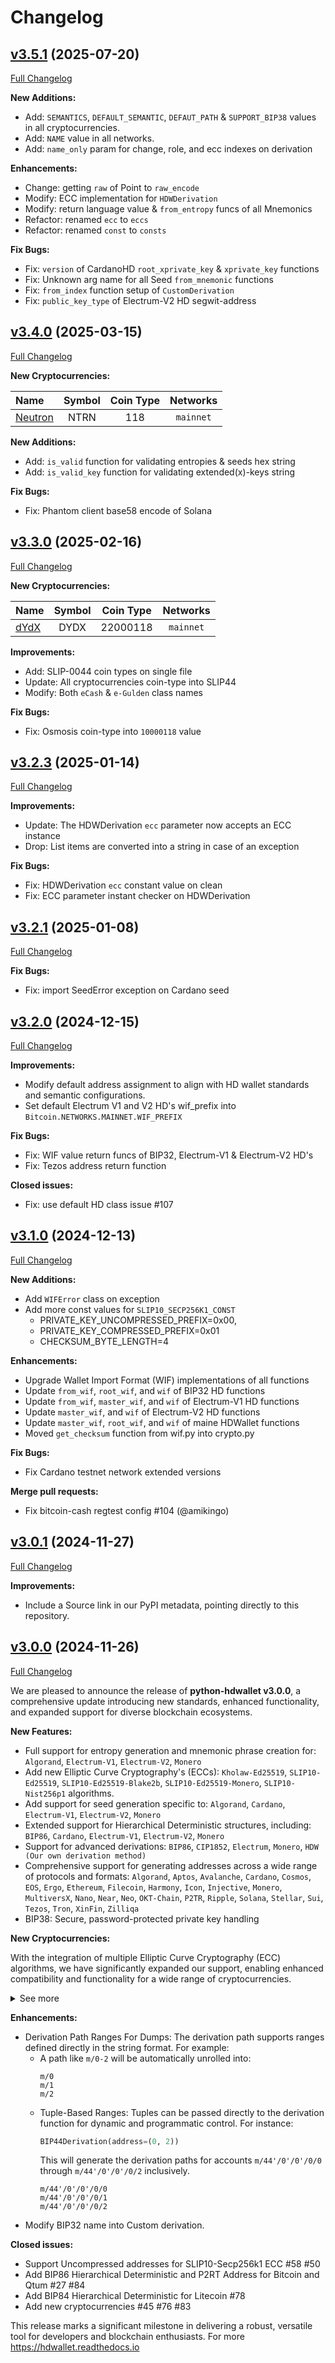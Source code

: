 # Changelog

## [v3.5.1](https://github.com/hdwallet-io/python-hdwallet/tree/v3.5.1) (2025-07-20)

[Full Changelog](https://github.com/hdwallet-io/python-hdwallet/compare/v3.4.0...v3.5.1)

**New Additions:**

- Add: `SEMANTICS`, `DEFAULT_SEMANTIC`, `DEFAUT_PATH` & `SUPPORT_BIP38` values in all cryptocurrencies. 
- Add: `NAME` value in all networks. 
- Add: `name_only` param for change, role, and ecc indexes on derivation

**Enhancements:**

- Change: getting `raw` of Point to `raw_encode`
- Modify: ECC implementation for `HDWDerivation`
- Modify: return language value & `from_entropy` funcs of all Mnemonics
- Refactor: renamed `ecc` to `eccs`
- Refactor: renamed `const` to `consts`

**Fix Bugs:**

- Fix: `version` of CardanoHD `root_xprivate_key` & `xprivate_key` functions
- Fix: Unknown arg name for all Seed `from_mnemonic` functions
- Fix: `from_index` function setup of `CustomDerivation`
- Fix: `public_key_type` of Electrum-V2 HD segwit-address

## [v3.4.0](https://github.com/hdwallet-io/python-hdwallet/tree/v3.4.0) (2025-03-15)

[Full Changelog](https://github.com/hdwallet-io/python-hdwallet/compare/v3.3.0...v3.4.0)

**New Cryptocurrencies:**

| Name                                      | Symbol | Coin Type | Networks  |
|:------------------------------------------|:------:|:---------:|:---------:|
| [Neutron](https://github.com/neutron-org) |  NTRN  |    118    | `mainnet` |

**New Additions:**

- Add: `is_valid` function for validating entropies & seeds hex string
- Add: `is_valid_key` function for validating extended(x)-keys string

**Fix Bugs:**

- Fix: Phantom client base58 encode of Solana

## [v3.3.0](https://github.com/hdwallet-io/python-hdwallet/tree/v3.3.0) (2025-02-16)

[Full Changelog](https://github.com/hdwallet-io/python-hdwallet/compare/v3.2.3...v3.3.0)

**New Cryptocurrencies:**

| Name                                    | Symbol | Coin Type | Networks  |
|:----------------------------------------|:------:|:---------:|:---------:|
| [dYdX](https://github.com/dydxprotocol) |  DYDX  | 22000118  | `mainnet` |

**Improvements:**

- Add: SLIP-0044 coin types on single file
- Update: All cryptocurrencies coin-type into SLIP44
- Modify: Both `eCash` & `e-Gulden` class names

**Fix Bugs:**

- Fix: Osmosis coin-type into `10000118` value

## [v3.2.3](https://github.com/hdwallet-io/python-hdwallet/tree/v3.2.3) (2025-01-14)

[Full Changelog](https://github.com/hdwallet-io/python-hdwallet/compare/v3.2.1...v3.2.3)

**Improvements:**

- Update: The HDWDerivation `ecc` parameter now accepts an ECC instance
- Drop: List items are converted into a string in case of an exception

**Fix Bugs:**

- Fix: HDWDerivation `ecc` constant value on clean
- Fix: ECC parameter instant checker on HDWDerivation

## [v3.2.1](https://github.com/hdwallet-io/python-hdwallet/tree/v3.2.1) (2025-01-08)

[Full Changelog](https://github.com/hdwallet-io/python-hdwallet/compare/v3.2.0...v3.2.1)

**Fix Bugs:**

- Fix: import SeedError exception on Cardano seed

## [v3.2.0](https://github.com/hdwallet-io/python-hdwallet/tree/v3.2.0) (2024-12-15)

[Full Changelog](https://github.com/hdwallet-io/python-hdwallet/compare/v3.1.0...v3.2.0)

**Improvements:**

- Modify default address assignment to align with HD wallet standards and semantic configurations.
- Set default Electrum V1 and V2 HD's wif_prefix into `Bitcoin.NETWORKS.MAINNET.WIF_PREFIX`

**Fix Bugs:**

- Fix: WIF value return funcs of BIP32, Electrum-V1 & Electrum-V2 HD's
- Fix: Tezos address return function

**Closed issues:**

- Fix: use default HD class issue #107

## [v3.1.0](https://github.com/hdwallet-io/python-hdwallet/tree/v3.1.0) (2024-12-13)

[Full Changelog](https://github.com/hdwallet-io/python-hdwallet/compare/v3.0.1...v3.1.0)

**New Additions:**

- Add `WIFError` class on exception
- Add more const values for `SLIP10_SECP256K1_CONST`
  - PRIVATE_KEY_UNCOMPRESSED_PREFIX=0x00, 
  - PRIVATE_KEY_COMPRESSED_PREFIX=0x01 
  - CHECKSUM_BYTE_LENGTH=4

**Enhancements:**

- Upgrade Wallet Import Format (WIF) implementations of all functions
- Update `from_wif`, `root_wif`, and `wif` of BIP32 HD functions
- Update `from_wif`, `master_wif`, and `wif` of Electrum-V1 HD functions
- Update `master_wif`, and `wif` of Electrum-V2 HD functions
- Update `master_wif`, `root_wif`, and `wif` of maine HDWallet functions
- Moved `get_checksum` function from wif.py into crypto.py

**Fix Bugs:**

- Fix Cardano testnet network extended versions

**Merge pull requests:**

- Fix bitcoin-cash regtest config #104 (@amikingo)

## [v3.0.1](https://github.com/hdwallet-io/python-hdwallet/tree/v3.0.1) (2024-11-27)

[Full Changelog](https://github.com/hdwallet-io/python-hdwallet/compare/v3.0.0...v3.0.1)

**Improvements:**

- Include a Source link in our PyPI metadata, pointing directly to this repository. 

## [v3.0.0](https://github.com/hdwallet-io/python-hdwallet/tree/v3.0.0) (2024-11-26)

[Full Changelog](https://github.com/hdwallet-io/python-hdwallet/compare/v2.2.1...v3.0.0)

We are pleased to announce the release of **python-hdwallet v3.0.0**, a comprehensive update introducing new standards, enhanced functionality, and expanded support for diverse blockchain ecosystems.

**New Features:**

- Full support for entropy generation and mnemonic phrase creation for: `Algorand`, `Electrum-V1`, `Electrum-V2`, `Monero`
-  Add new Elliptic Curve Cryptography's (ECCs): `Kholaw-Ed25519`, `SLIP10-Ed25519`, `SLIP10-Ed25519-Blake2b`, `SLIP10-Ed25519-Monero`, `SLIP10-Nist256p1` algorithms.
- Add support for seed generation specific to: `Algorand`, `Cardano`,  `Electrum-V1`, `Electrum-V2`, `Monero`
- Extended support for Hierarchical Deterministic structures, including: `BIP86`, `Cardano`, `Electrum-V1`, `Electrum-V2`, `Monero`
- Support for advanced derivations: `BIP86`, `CIP1852`, `Electrum`, `Monero`, `HDW (Our own derivation method)` 
- Comprehensive support for generating addresses across a wide range of protocols and formats: `Algorand`, `Aptos`, `Avalanche`, `Cardano`, `Cosmos`, `EOS`, `Ergo`, `Ethereum`, `Filecoin`, `Harmony`, `Icon`, `Injective`, `Monero`, `MultiversX`, `Nano`, `Near`, `Neo`, `OKT-Chain`, `P2TR`, `Ripple`, `Solana`, `Stellar`, `Sui`, `Tezos`, `Tron`, `XinFin`, `Zilliqa`
- BIP38: Secure, password-protected private key handling

**New Cryptocurrencies:**

With the integration of multiple Elliptic Curve Cryptography (ECC) algorithms, we have significantly expanded our support, enabling enhanced compatibility and functionality for a wide range of cryptocurrencies.

<details>
  <summary>See more</summary><br/>


| Name             | Symbol | Coin Type |             Networks             |
|:-----------------|:------:|:---------:|:--------------------------------:|
| Adcoin           |  ACC   |    161    |            `mainnet`             |
| Akash-Network    |  AKT   |    118    |            `mainnet`             |
| Algorand         |  ALGO  |    283    |            `mainnet`             |
| Aptos            |  APT   |    637    |            `mainnet`             |
| Arbitrum         |  ARB   |    60     |            `mainnet`             |
| Avalanche        |  AVAX  |   9000    |            `mainnet`             |
| Avian            |  AVN   |    921    |            `mainnet`             |
| Axelar           |  AXL   |    118    |            `mainnet`             |
| Band-Protocol    |  BAND  |    494    |            `mainnet`             |
| Binance          |  BNB   |    714    |            `mainnet`             |
| Bitcoin-Atom     |  BCA   |    185    |            `mainnet`             |
| Bitcoin-Cash-SLP |  SLP   |    145    |       `mainnet`, `testnet`       |
| Bitcoin-Green    |  BITG  |    222    |            `mainnet`             |
| Bitcoin-Private  |  BTCP  |    183    |       `mainnet`, `testnet`       |
| Cardano          |  ADA   |   1815    |       `mainnet`, `testnet`       |
| Celo             |  CELO  |   52752   |            `mainnet`             |
| Chihuahua        |  HUA   |    118    |            `mainnet`             |
| Cosmos           |  ATOM  |    118    |            `mainnet`             |
| DeepOnion        | ONION  |    305    |            `mainnet`             |
| Divi             |  DIVI  |    301    |       `mainnet`, `testnet`       |
| eCash            |  XEC   |    145    |       `mainnet`, `testnet`       |
| E-coin           |  ECN   |    115    |            `mainnet`             |
| e-Gulden         |  EFL   |    78     |            `mainnet`             |
| EOS              |  EOS   |    194    |            `mainnet`             |
| Ergo             |  ERG   |    429    |       `mainnet`, `testnet`       |
| Evrmore          |  EVR   |    175    |       `mainnet`, `testnet`       |
| Fantom           |  FTM   |    60     |            `mainnet`             |
| Fetch.ai         |  FET   |    118    |            `mainnet`             |
| Filecoin         |  FIL   |    461    |            `mainnet`             |
| Firo             |  FIRO  |    136    |            `mainnet`             |
| Foxdcoin         |  FOXD  |    175    |       `mainnet`, `testnet`       |
| Harmony          |  ONE   |   1023    |            `mainnet`             |
| Horizen          |  ZEN   |    121    |            `mainnet`             |
| Huobi-Token      |   HT   |    553    |            `mainnet`             |
| Icon             |  ICX   |    74     |            `mainnet`             |
| Injective        |  INJ   |    60     |            `mainnet`             |
| InsaneCoin       |  INSN  |    68     |            `mainnet`             |
| IRISnet          |  IRIS  |    566    |            `mainnet`             |
| Kava             |  KAVA  |    459    |            `mainnet`             |
| Landcoin         |  LDCN  |    63     |            `mainnet`             |
| Metis            | METIS  |    60     |            `mainnet`             |
| Monero           |  XMR   |    128    | `mainnet`, `stagenet`, `testnet` |
| Monk             |  MONK  |    214    |            `mainnet`             |
| MultiversX       |  EGLD  |    508    |            `mainnet`             |
| Nano             |  XNO   |    165    |            `mainnet`             |
| Near             |  NEAR  |    397    |            `mainnet`             |
| Neo              |  NEO   |    888    |            `mainnet`             |
| Nine-Chronicles  |  NCG   |    567    |            `mainnet`             |
| OKT-Chain        |  OKT   |    996    |            `mainnet`             |
| Onix             |  ONX   |    174    |            `mainnet`             |
| Ontology         |  ONT   |   1024    |            `mainnet`             |
| Optimism         |   OP   |    60     |            `mainnet`             |
| Osmosis          |  OSMO  |    118    |            `mainnet`             |
| Particl          |  PART  |    44     |            `mainnet`             |
| Pi-Network       |   PI   |  314159   |            `mainnet`             |
| Polygon          | MATIC  |    60     |            `mainnet`             |
| PoSW-Coin        |  POSW  |    47     |            `mainnet`             |
| Ripple           |  XRP   |    144    |            `mainnet`             |
| Ritocoin         |  RITO  |   19169   |            `mainnet`             |
| Secret           |  SCRT  |    529    |            `mainnet`             |
| Shentu           |  CTK   |    118    |            `mainnet`             |
| Solana           |  SOL   |    501    |            `mainnet`             |
| Stafi            |  FIS   |    907    |            `mainnet`             |
| Stellar          |  XLM   |    148    |            `mainnet`             |
| Sui              |  SUI   |    784    |            `mainnet`             |
| Terra            |  LUNA  |    330    |            `mainnet`             |
| Tezos            |  XTZ   |   1729    |            `mainnet`             |
| Theta            | THETA  |    500    |            `mainnet`             |
| TWINS            | TWINS  |    970    |       `mainnet`, `testnet`       |
| VeChain          |  VET   |    818    |            `mainnet`             |
| Verge            |  XVG   |    77     |            `mainnet`             |
| Voxels           |  VOX   |    129    |            `mainnet`             |
| Wagerr           |  WGR   |     0     |            `mainnet`             |
| Zetacoin         |  ZET   |    719    |            `mainnet`             |
| Zilliqa          |  ZIL   |    313    |            `mainnet`             |
| ZooBC            |  ZBC   |    883    |            `mainnet`             |

</details>

**Enhancements:**

- Derivation Path Ranges For Dumps: The derivation path supports ranges defined directly in the string format. For example:
    - A path like `m/0-2` will be automatically unrolled into:
      ```
      m/0
      m/1
      m/2
      ```
  - Tuple-Based Ranges: Tuples can be passed directly to the derivation function for dynamic and programmatic control. For instance:
    ```python
    BIP44Derivation(address=(0, 2))
    ```
    This will generate the derivation paths for accounts `m/44'/0'/0'/0/0` through `m/44'/0'/0'/0/2` inclusively.
      ```
      m/44'/0'/0'/0/0
      m/44'/0'/0'/0/1
      m/44'/0'/0'/0/2
      ```
- Modify BIP32 name into Custom derivation.

**Closed issues:**

- Support Uncompressed addresses for SLIP10-Secp256k1 ECC #58 #50 
- Add BIP86 Hierarchical Deterministic and P2RT Address for Bitcoin and Qtum #27 #84 
- Add BIP84 Hierarchical Deterministic for Litecoin #78
- Add new cryptocurrencies #45 #76  #83

This release marks a significant milestone in delivering a robust, versatile tool for developers and blockchain enthusiasts. For more https://hdwallet.readthedocs.io

